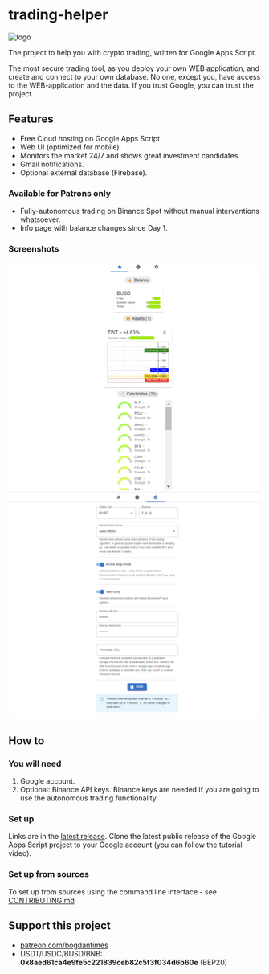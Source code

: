# trading-helper

<img src="https://user-images.githubusercontent.com/7527778/167810306-0b882d1b-64b0-4fab-b647-9c3ef01e46b4.png" alt="logo" width="200"/>

The project to help you with crypto trading, written for Google Apps Script.

The most secure trading tool, as you deploy your own WEB application, and create and connect to your own database.
No one, except you, have access to the WEB-application and the data. If you trust Google, you can trust the project.

## Features

* Free Cloud hosting on Google Apps Script.
* Web UI (optimized for mobile).
* Monitors the market 24/7 and shows great investment candidates.
* Gmail notifications.
* Optional external database (Firebase).

### Available for Patrons only

* Fully-autonomous trading on Binance Spot without manual interventions whatsoever.
* Info page with balance changes since Day 1.

### Screenshots

![home.png](img/home.png)
![settings.png](img/settings.png)

## How to

### You will need

1. Google account.
2. Optional: Binance API keys.
   Binance keys are needed if you are going to use the autonomous trading functionality.

### Set up

Links are in the [latest release](https://github.com/bogdan-kovalev/trading-helper/releases/latest).
Clone the latest public release of the Google Apps Script project to your Google account (you can follow the tutorial video).

### Set up from sources

To set up from sources using the command line interface - see [CONTRIBUTING.md](./CONTRIBUTING.md)

## Support this project

* [patreon.com/bogdantimes](patreon.com/bogdantimes)
* USDT/USDC/BUSD/BNB: **0x8aed61ca4e9fe5c221839ceb82c5f3f034d6b60e** (BEP20)
